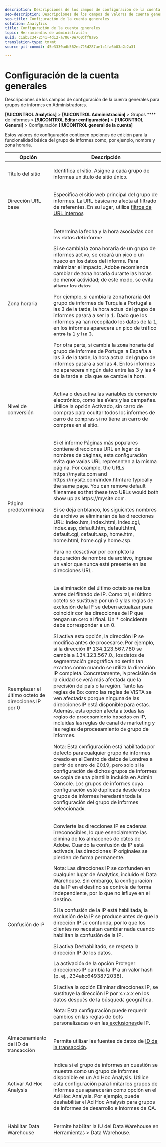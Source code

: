 ```yaml
---
description: Descripciones de los campos de configuración de la cuenta generales para grupos de informes en Administradores.
seo-description: Descripciones de los campos de Valores de cuenta generales para grupos de informes en Administradores.
seo-title: Configuración de la cuenta generales
solution: Analytics
title: Configuración de la cuenta generales
topic: Herramientas de administración
uuid: c1ab5c34-2c41-4d12-a706-0e760dff8a95
translation-type: tm+mt
source-git-commit: 45e3330adb562ec795d287ae1c1fa6b03a2b2a31

---
```



# Configuración de la cuenta generales

Descripciones de los campos de configuración de la cuenta generales para grupos de informes en Administradores.

**[!UICONTROL Analytics]** &gt; **[!UICONTROL Administración]** &gt; Grupos **** de informes &gt; **[!UICONTROL Editar configuración]** &gt; **[!UICONTROL General]** &gt; Configuración **[!UICONTROL general de la cuenta]**

Estos valores de configuración contienen opciones de edición para la funcionalidad básica del grupo de informes como, por ejemplo, nombre y zona horaria.

<table id="table_5448A694DC0A48D2B20C7F1332509F6E"> 
 <thead> 
  <tr> 
   <th colname="col1" class="entry"> Opción </th> 
   <th colname="col2" class="entry"> Descripción </th> 
  </tr> 
 </thead>
 <tbody> 
  <tr> 
   <td colname="col1"> <span class="wintitle"> Título del sitio</span> </td> 
   <td colname="col2"> <p>Identifica el sitio. Asigne a cada grupo de informes un título de sitio único. </p> </td> 
  </tr> 
  <tr> 
   <td colname="col1"> <span class="wintitle"> Dirección URL base</span> </td> 
   <td colname="col2"> <p>Especifica el sitio web principal del grupo de informes. La URL básica no afecta al filtrado de referentes. En su lugar, utilice <a href="/help/admin/admin/internal-url-filter-admin.md" format="dita" scope="local"> filtros de URL internos</a>. </p> </td> 
  </tr> 
  <tr> 
   <td colname="col1"> <span class="wintitle"> Zona horaria</span> </td> 
   <td colname="col2"> <p>Determina la fecha y la hora asociadas con los datos del informe. </p> <p>Si se cambia la zona horaria de un grupo de informes activo, se creará un pico o un hueco en los datos del informe. Para minimizar el impacto, Adobe recomienda cambiar de zona horaria durante las horas de menor actividad; de este modo, se evita alterar los datos. </p> <p>Por ejemplo, si cambia la zona horaria del grupo de informes de Turquía a Portugal a las 3 de la tarde, la hora actual del grupo de informes pasará a ser la 1. Dado que los informes ya han recopilado los datos de la 1, en los informes aparecerá un pico de tráfico entre la 1 y las 3. </p> <p>Por otra parte, si cambia la zona horaria del grupo de informes de Portugal a España a las 3 de la tarde, la hora actual del grupo de informes pasará a ser las 4. En los informes no aparecerá ningún dato entre las 3 y las 4 de la tarde el día que se cambie la hora. </p> </td> 
  </tr> 
  <tr> 
   <td colname="col1"> <span class="wintitle"> Nivel de conversión</span> </td> 
   <td colname="col2"> <p> Activa o desactiva las variables de comercio electrónico, como las eVars y las campañas. Utilice la opción <span class="uicontrol">Activado, sin carro de compras</span> para ocultar todos los informes de carro de compras si no tiene un carro de compras en el sitio. </p> </td> 
  </tr> 
  <tr> 
   <td colname="col1"> <span class="wintitle"> Página predeterminada</span> </td> 
   <td colname="col2"> <p> Si el informe <span class="wintitle">Páginas más populares</span> contiene direcciones URL en lugar de nombres de páginas, esta configuración evita que varias URL representen a la misma página. For example, the URLs <span class="filepath"> https://mysite.com</span> and <span class="filepath"> https://mysite.com/index.html</span> are typically the same page. You can remove default filenames so that these two URLs would both show up as <span class="filepath"> https://mysite.com</span>. </p> <p>Si se deja en blanco, los siguientes nombres de archivo se eliminarán de las direcciones URL: <span class="filepath">index.htm</span>, <span class="filepath">index.html</span>, <span class="filepath">index.cgi</span>, <span class="filepath">index.asp</span>, <span class="filepath">default.htm</span>, <span class="filepath">default.html</span>, <span class="filepath">default.cgi</span>, <span class="filepath">default.asp</span>, <span class="filepath">home.htm</span>, <span class="filepath">home.html</span>, <span class="filepath">home.cgi</span> y <span class="filepath">home.asp</span>. </p> <p>Para no desactivar por completo la depuración de nombre de archivo, ingrese un valor que nunca esté presente en las direcciones URL. </p> </td> 
  </tr> 
  <tr> 
   <td colname="col1"><span class="wintitle"> Reemplazar el último octeto de direcciones IP por 0 </span> </td> 
   <td colname="col2"> <p>La eliminación del último octeto se realiza antes del filtrado de IP. Como tal, el último octeto se sustituye por un 0 y las reglas de exclusión de la IP se deben actualizar para coincidir con las direcciones de IP que tengan un cero al final. Un * coincidente debe corresponder a un 0. </p> <p>Si activa esta opción, la dirección IP se modifica antes de procesarse. Por ejemplo, si la dirección IP 134.123.567.780 se cambia a 134.123.567.0., los datos de segmentación geográfica no serán tan exactos como cuando se utiliza la dirección IP completa. Concretamente, la precisión de la ciudad se verá más afectada que la precisión del país o la región. Tanto las reglas de Bot como las reglas de VISTA se ven afectadas porque ninguna de las direcciones IP está disponible para estas. Además, esta opción afecta a todas las reglas de procesamiento basadas en IP, incluidas las reglas de canal de marketing y las reglas de procesamiento de grupo de informes. </p> <p>Nota: Esta configuración está habilitada por defecto para cualquier grupo de informes creado en el Centro de datos de Londres a partir de enero de 2019, pero solo si la configuración de dichos grupos de informes se copia de una plantilla incluida en Admin Console. Los grupos de informes cuya configuración esté duplicada desde otros grupos de informes heredarán toda la configuración del grupo de informes seleccionado. </p></td> 
  </tr> 
  <tr> 
   <td colname="col1"> <span class="wintitle"> Confusión de IP</span> </td> 
   <td colname="col2"> <p>Convierte las direcciones IP en cadenas irreconocibles, lo que esencialmente las elimina de los almacenes de datos de Adobe. Cuando la confusión de IP está activada, las direcciones IP originales se pierden de forma permanente. </p> <p>Nota: Las direcciones IP se confunden en cualquier lugar de Analytics, incluido el Data Warehouse. Sin embargo, la configuración de la IP en el destino se controla de forma independiente, por lo que no influye en el destino. </p> <p>Si la confusión de la IP está habilitada, la exclusión de la IP se produce antes de que la dirección IP se confunda, por lo que los clientes no necesitan cambiar nada cuando habilitan la confusión de la IP. </p> <p>Si activa <span class="uicontrol">Deshabilitado</span>, se respeta la dirección IP de los datos. </p> <p>La activación de la opción <span class="uicontrol">Proteger direcciones IP</span> cambia la IP a un valor hash (p. ej., 234abc6493872038). </p> <p>Si activa la opción <span class="uicontrol">Eliminar direcciones IP</span>, se sustituye la dirección IP por x.x.x.x en los datos después de la búsqueda geográfica. </p> <p>Nota: Esta configuración puede requerir cambios en las reglas <a href="/help/admin/admin/bot-removal/bot-rules.md" format="dita" scope="local"> de</a> bots personalizadas o en las<a href="/help/admin/admin/exclude-ip.md" format="dita" scope="local"> exclusiones</a>de IP. </p> </td> 
  </tr> 
  <tr> 
   <td colname="col1"> <span class="wintitle"> Almacenamiento del ID de transacción</span> </td> 
   <td colname="col2"> <p>Permite utilizar las fuentes de datos de <a href="https://marketing.adobe.com/resources/help/en_US/sc/datasources/c_Transaction_ID.html" format="https" scope="external">ID de la transacción</a>. </p> </td> 
  </tr> 
  <tr> 
   <td colname="col1"><span class="wintitle"> Activar Ad Hoc Analysis</span> </td> 
   <td colname="col2"> <p>Indica si el grupo de informes en cuestión se muestra como un grupo de informes disponible en un Ad Hoc Analysis. Utilice esta configuración para limitar los grupos de informes que aparecerán como opción en el Ad Hoc Analysis. Por ejemplo, puede deshabilitar el Ad Hoc Analysis para grupos de informes de desarrollo e informes de QA. </p> </td> 
  </tr> 
  <tr> 
   <td><span class="wintitle"> Habilitar Data Warehouse</span> </td> 
   <td colname="col2"> <p>Permite habilitar la IU del Data Warehouse en <span class="uicontrol">Herramientas</span> &gt; <span class="uicontrol">Data Warehouse</span>. </p> </td> 
  </tr> 
 </tbody> 
</table>

